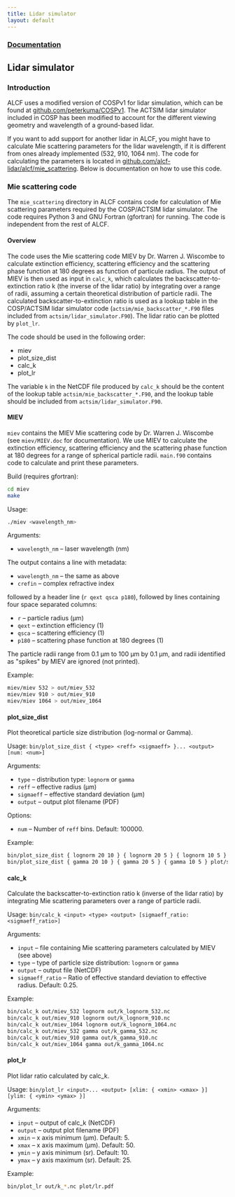 ```yaml
---
title: Lidar simulator
layout: default
---
```


### [Documentation](../)
## Lidar simulator

### Introduction

ALCF uses a modified version of COSPv1 for lidar simulation, which can
be found at [github.com/peterkuma/COSPv1](https://github.com/peterkuma/COSPv1).
The ACTSIM lidar simulator included in COSP has been modified to account
for the different viewing geometry and wavelength of a ground-based lidar.

If you want to add support for another lidar in ALCF, you might have to
calculate Mie scattering parameters for the lidar wavelength, if it
is different from ones already implemented (532, 910, 1064 nm).
The code for calculating the parameters is located in
[github.com/alcf-lidar/alcf/mie_scattering](https://github.com/alcf-lidar/alcf/tree/master/mie_scattering).
Below is documentation on how to use this code.

### Mie scattering code

The `mie_scattering` directory in ALCF contains code for calculation of Mie
scattering parameters required by the COSP/ACTSIM lidar simulator.
The code requires Python 3 and GNU Fortran (gfortran) for running.
The code is independent from the rest of ALCF.

#### Overview

The code uses the Mie scattering code MIEV by Dr. Warren J. Wiscombe to
calculate extinction efficiency, scattering efficiency and the scattering phase
function
at 180 degrees as function of particule radius. The output of MIEV is then
used as input in `calc_k`, which calculates the backscatter-to-extinction
ratio k (the inverse of the lidar ratio) by integrating over a range
of radii, assuming a certain theoretical distribution of particle radii.
The calculated backscatter-to-extinction ratio is used as a lookup table
in the COSP/ACTSIM lidar simulator code (`actsim/mie_backscatter_*.F90` files
included from `actsim/lidar_simulator.F90`). The lidar ratio can be plotted by
`plot_lr`.

The code should be used in the following order:

- miev
- plot_size_dist
- calc_k
- plot_lr

The variable `k` in the NetCDF file produced by `calc_k` should be the content
of the lookup table `actsim/mie_backscatter_*.F90`, and the lookup table
should be included from `actsim/lidar_simulator.F90`.

#### MIEV

`miev` contains the MIEV Mie scattering code by Dr. Warren J. Wiscombe
(see `miev/MIEV.doc` for documentation). We use MIEV to calculate the
extinction efficiency, scattering efficiency and the scattering phase function
at 180 degrees for a range of spherical particle radii. `main.f90` contains code
to calculate and print these parameters.

Build (requires gfortran):

```sh
cd miev
make
```

Usage:

```sh
./miev <wavelength_nm>
```

Arguments:

- `wavelength_nm` – laser wavelength (nm)

The output contains a line with metadata:

- `wavelength_nm` – the same as above
- `crefin` – complex refractive index

followed by a header line (`r qext qsca p180`), followed by lines containing
four space separated columns:

- `r` – particle radius (μm)
- `qext` – extinction efficiency (1)
- `qsca` – scattering efficiency (1)
- `p180` – scattering phase function at 180 degrees (1)

The particle radii range from 0.1 μm to 100 μm by 0.1 μm, and radii
identified as "spikes" by MIEV are ignored (not printed).

Example:

```sh
miev/miev 532 > out/miev_532
miev/miev 910 > out/miev_910
miev/miev 1064 > out/miev_1064
```

#### plot_size_dist

Plot theoretical particle size distribution (log-normal or Gamma).

Usage: `bin/plot_size_dist { <type> <reff> <sigmaeff> }... <output> [num: <num>]`

Arguments:

- `type` – distribution type: `lognorm` or `gamma`
- `reff` – effective radius (μm)
- `sigmaeff` – effective standard deviation (μm)
- `output` – output plot filename (PDF)

Options:

- `num` – Number of `reff` bins. Default: 100000.

Example:

```sh
bin/plot_size_dist { lognorm 20 10 } { lognorm 20 5 } { lognorm 10 5 } plot/size_dist_lognorm.pdf
bin/plot_size_dist { gamma 20 10 } { gamma 20 5 } { gamma 10 5 } plot/size_dist_gamma.pdf
```

#### calc_k

Calculate the backscatter-to-extinction ratio k (inverse of the lidar ratio)
by integrating Mie scattering parameters over a range of particle radii.

Usage: `bin/calc_k <input> <type> <output> [sigmaeff_ratio: <sigmaeff_ratio>]`

Arguments:

- `input` – file containing Mie scattering parameters calculated by
    MIEV (see above)
- `type` – type of particle size distribution: `lognorm` or `gamma`
- `output` – output file (NetCDF)
- `sigmaeff_ratio` – Ratio of effective standard deviation to effective radius.
    Default: 0.25.

Example:

```sh
bin/calc_k out/miev_532 lognorm out/k_lognorm_532.nc
bin/calc_k out/miev_910 lognorm out/k_lognorm_910.nc
bin/calc_k out/miev_1064 lognorm out/k_lognorm_1064.nc
bin/calc_k out/miev_532 gamma out/k_gamma_532.nc
bin/calc_k out/miev_910 gamma out/k_gamma_910.nc
bin/calc_k out/miev_1064 gamma out/k_gamma_1064.nc
```

#### plot_lr

Plot lidar ratio calculated by calc_k.

Usage: `bin/plot_lr <input>... <output> [xlim: { <xmin> <xmax> }] [ylim: { <ymin> <ymax> }]`

Arguments:

- `input` – output of calc_k (NetCDF)
- `output` – output plot filename (PDF)
- `xmin` – x axis minimum (μm). Default: 5.
- `xmax` – x axis maximum (μm). Default: 50.
- `ymin` – y axis minimum (sr). Default: 10.
- `ymax` – y axis maximum (sr). Default: 25.

Example:

```sh
bin/plot_lr out/k_*.nc plot/lr.pdf
```
